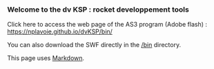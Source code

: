 ### Welcome to the dv KSP : rocket developpement tools
Click here to access the web page of the AS3 program (Adobe flash) :
https://nplavoie.github.io/dvKSP/bin/

You can also download the SWF directly in the [/bin](https://nplavoie.github.io/dvKSP/bin/dVKSP.swf) directory.


This page uses [Markdown](https://guides.github.com/features/mastering-markdown/).
